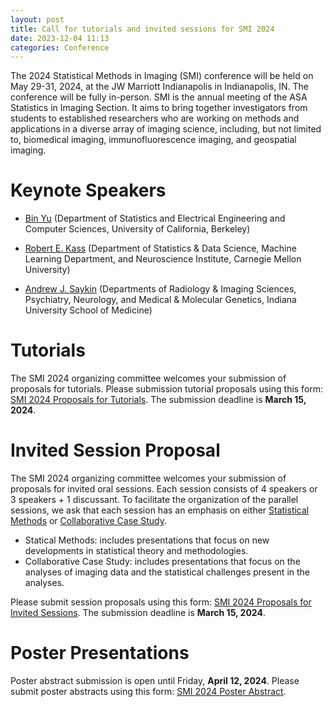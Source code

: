 ```yaml
---
layout: post
title: Call for tutorials and invited sessions for SMI 2024
date: 2023-12-04 11:13 
categories: Conference
---
```


The 2024 Statistical Methods in Imaging (SMI) conference will be held on May 29-31, 2024, at the JW Marriott Indianapolis in Indianapolis, IN. The conference will be fully in-person. SMI is the annual meeting of the ASA Statistics 
in Imaging Section. It aims to bring together investigators from students to established researchers who are working on methods and applications in a diverse array of imaging science, including, but not limited to, biomedical 
imaging, immunofluorescence imaging, and geospatial imaging.

Keynote Speakers
================

- [Bin Yu](https://binyu.stat.berkeley.edu/) (Department of Statistics and Electrical Engineering and Computer Sciences, University of California, Berkeley)

- [Robert E. Kass](https://www.stat.cmu.edu/~kass/) (Department of Statistics & Data Science, Machine Learning Department, and Neuroscience Institute, Carnegie Mellon University)

- [Andrew J. Saykin](https://medicine.iu.edu/faculty/6962/saykin-andrew) (Departments of Radiology & Imaging Sciences, Psychiatry, Neurology, and Medical & Molecular Genetics, Indiana University School of Medicine)

Tutorials
===============

The SMI 2024 organizing committee welcomes your submission of proposals for tutorials. Please submission tutorial proposals using this form: [SMI 2024 Proposals for Tutorials](https://docs.google.com/forms/d/e/1FAIpQLSeecW90zU_ZOZFQSWVFQJtBC_Ckrz-VThTg3GAeQWK0v5BfdA/viewform). 
The submission deadline is **March 15, 2024**.

Invited Session Proposal
===============

The SMI 2024 organizing committee welcomes your submission of proposals for invited oral sessions. Each session consists of 4 speakers or 3 speakers + 1 discussant. To facilitate the organization of the parallel sessions, we ask 
that each session has an emphasis on either <u>Statistical Methods</u> or <u>Collaborative Case Study</u>. 

- Statical Methods: includes presentations that focus on new developments in statistical theory and methodologies. 
- Collaborative Case Study: includes presentations that focus on the analyses of imaging data and the statistical challenges present in the analyses. 

Please submit session proposals using this form: [SMI 2024 Proposals for Invited Sessions](https://docs.google.com/forms/d/e/1FAIpQLScxJ9ZzP5oKDqe-mNcUcOhcCgYAaUBVBlR9o2Gl139VGLl_FQ/viewform). 
The submission deadline is **March 15, 2024**.

Poster Presentations
================

Poster abstract submission is open until Friday, **April 12, 2024**. Please submit poster abstracts using this form: [SMI 2024 Poster Abstract](https://docs.google.com/forms/d/e/1FAIpQLSdGC2B7LRSZ5ppvzmlgNolIC8gBlK_rzH2H713I5T-U6w87nA/viewform).